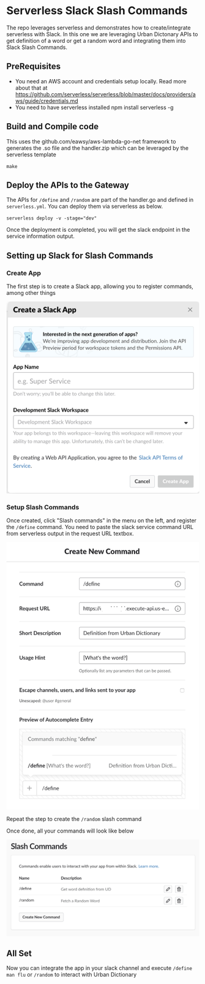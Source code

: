 # Serverless Slack Slash Commands

The repo leverages serverless and demonstrates how to create/integrate serverless with Slack. In this one we are leveraging Urban Dictonary APIs to get definition of a word or get a random word and integrating them into Slack Slash Commands.

## PreRequisites
- You need an AWS account and credentials setup locally. Read more about that at https://github.com/serverless/serverless/blob/master/docs/providers/aws/guide/credentials.md
- You need to have serverless installed npm install serverless -g

## Build and Compile code
This uses the github.com/eawsy/aws-lambda-go-net framework to generates the .so file and the handler.zip which can be leveraged by the serverless template

```
make
```

## Deploy the APIs to the Gateway
The APIs for `/define` and `/random` are part of the handler.go and defined in `serverless.yml`. You can deploy them via serverless as below.
```
serverless deploy -v -stage="dev"
```

Once the deployment is completed, you will get the slack endpoint in the service information output. 

## Setting up Slack for Slash Commands

### Create App
The first step is to create a Slack app, allowing you to register commands, among other things

![image](docs/create_app.png)

### Setup Slash Commands

Once created, click "Slash commands" in the menu on the left, and register the `/define` command. You need to paste the slack service command URL from serverless output in the request URL textbox.

![image](docs/create_command.png)

Repeat the step to create the `/random` slash command

Once done, all your commands will look like below

![image](docs/commands.png)


## All Set
Now you can integrate the app in your slack channel and execute `/define man flu` or `/random` to interact with Urban Dictionary
